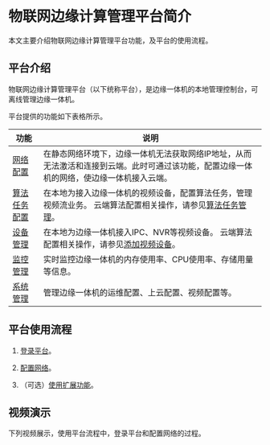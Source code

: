 物联网边缘计算管理平台简介 
==================================

本文主要介绍物联网边缘计算管理平台功能，及平台的使用流程。

平台介绍 
-------------------------

物联网边缘计算管理平台（以下统称平台），是边缘一体机的本地管理控制台，可离线管理边缘一体机。

平台提供的功能如下表格所示。


|                              功能                              |                                                          说明                                                          |
|--------------------------------------------------------------|----------------------------------------------------------------------------------------------------------------------|
| [网络配置](/cn.zh-CN/主机管理/本地管理/网络配置.md)          | 在静态网络环境下，边缘一体机无法获取网络IP地址，从而无法激活和连接到云端。此时可通过该功能，配置边缘一体机的网络，使边缘一体机接入云端。                                                |
| [算法任务配置](/cn.zh-CN/主机管理/本地管理/扩展功能/算法任务配置.md) | 在本地为接入边缘一体机的视频设备，配置算法任务，管理视频流业务。 云端算法配置相关操作，请参见[算法任务管理](/cn.zh-CN/算法任务管理/概述.md)。     |
| [设备管理](/cn.zh-CN/主机管理/本地管理/扩展功能/设备管理.md)     | 在本地为边缘一体机接入IPC、NVR等视频设备。 云端算法配置相关操作，请参见[添加视频设备](/cn.zh-CN/设备接入/设备管理/添加视频设备/创建产品.md)。 |
| [监控管理](/cn.zh-CN/主机管理/本地管理/扩展功能/监控管理.md)     | 实时监控边缘一体机的内存使用率、CPU使用率、存储用量等信息。                                                                                      |
| [系统管理](/cn.zh-CN/主机管理/本地管理/扩展功能/系统管理.md)     | 管理边缘一体机的运维配置、上云配置、视频配置等。                                                                                             |



平台使用流程 
---------------------------

1. [登录平台](/cn.zh-CN/主机管理/本地管理/登录平台.md)。

   

2. [配置网络](/cn.zh-CN/主机管理/本地管理/网络配置.md)。

   

3. （可选）[使用扩展功能](/cn.zh-CN/主机管理/本地管理/扩展功能/算法任务配置.md)。

   




视频演示 
-------------------------

下列视频展示，使用平台流程中，登录平台和配置网络的过程。
